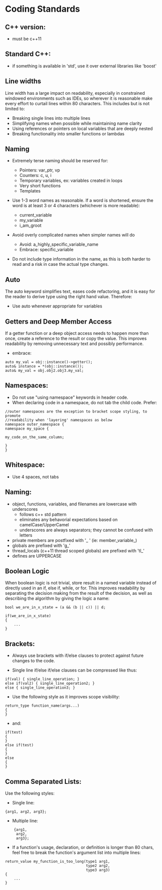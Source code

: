 # Coding Standards
## C++ version:
- must be c++11


## Standard C++:
- if something is available in 'std', use it over external libraries like 
'boost'


## Line widths
Line width has a large impact on readability, especially in constrained 
windowed environments such as IDEs, so wherever it is reasonable make every 
effort to curtail lines within 80 characters. This includes but is not limited 
to:
- Breaking single lines into multiple lines
- Simplifying names when possible while maintaining name clarity
- Using references or pointers on local variables that are deeply nested
- Breaking functionality into smaller functions or lambdas


## Naming
- Extremely terse naming should be reserved for:
	- Pointers: var_ptr, vp
	- Counters: c, u, i
	- Temporary variables, ex: variables created in loops
	- Very short functions
	- Templates

- Use 1-3 word names as reasonable. If a word is shortened, ensure the 
word is at least 3 or 4 characters (whichever is more readable):
	- current_variable
	- my_variable
	- i_am_groot

- Avoid overly complicated names when simpler names will do
	- Avoid: a_highly_specific_variable_name
	- Embrace: specific_variable  

- Do not include type information in the name, as this is both harder to read and a risk in case the actual type changes.


## Auto
The auto keyword simplifies text, eases code refactoring, and it is easy for 
the reader to derive type using the right hand value. Therefore:
- Use auto whenever appropriate for variables 


## Getters and Deep Member Access
If a getter function or a deep object access needs to happen more than once, 
create a reference to the result or copy the value. This improves readability 
by removing unnecessary text and possibly performance.

- embrace:
```
auto my_val = obj::instance()->getter();
auto& instance = *(obj::instance());
auto& my_val = obj.obj2.obj3.my_val;
```


## Namespaces:
- Do not use "using namespace" keywords in header code.
- When declaring code in a namespace, do not tab the child code. Prefer:
``` 
//outer namespaces are the exception to bracket scope styling, to promote 
//readability when 'layering' namespaces as below
namespace outer_namespace { 
namespace my_space {

my_code_on_the_same_column;

}
}
```


## Whitespace:
- Use 4 spaces, not tabs


## Naming:
- object, functions, variables, and filenames are lowercase with underscores
    - follows c++ std pattern
    - eliminates any behavorial expectations based on camelCase/UpperCamel
    - underscores are always separators; they cannot be confused with letters
- private members are postfixed with '_ ' (ie: member_variable_)
- globals are prefixed with 'g_'
- thread_locals (c++11 thread scoped globals) are prefixed with 'tl_'
- defines are UPPERCASE


## Boolean Logic
When boolean logic is not trivial, store result in a named variable instead of 
directly used in an if, else if, while, or for. This improves readability by 
separating the decision making from the result of the decision, as well as 
describing the algorithm by giving the logic a name:
```
bool we_are_in_x_state = (a && (b || c)) || d;

if(we_are_in_x_state)
{
    ...
}
```


## Brackets:
- Always use brackets with if/else clauses to protect against future changes to the code.

- Single line if/else if/else clauses can be compressed like thus:

```
if(val) { single_line_operation; }
else if(val2) { single_line_operation2; }
else { single_line_operation3; }
```

- Use the following style as it improves scope visibility:
```
return_type function_name(args...) 
{
}
```

- and:
```
if(test) 
{
} 
else if(test) 
{
} 
else 
{
}
```


## Comma Separated Lists:
Use the following styles:

- Single line: 
```
{arg1, arg2, arg3};
```

- Multiple line:  
```
    {arg1,
     arg2,
     arg3};
```
- If a function's usage, declaration, or definition is longer than 80 chars,
feel free to break the function's argument list into multiple lines:

```
return_value my_function_is_too_long(type1 arg1,
                                     type2 arg2,
                                     type3 arg3)
{
    ...
}
```



